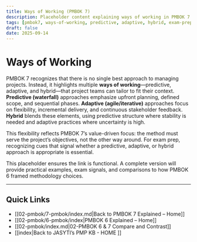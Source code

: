 ```yaml
---
title: Ways of Working (PMBOK 7)
description: Placeholder content explaining ways of working in PMBOK 7
tags: [pmbok7, ways-of-working, predictive, adaptive, hybrid, exam-prep]
draft: false
date: 2025-09-14
---
```


# Ways of Working

PMBOK 7 recognizes that there is no single best approach to managing projects. Instead, it highlights multiple **ways of working**—predictive, adaptive, and hybrid—that project teams can tailor to fit their context. **Predictive (waterfall)** approaches emphasize upfront planning, defined scope, and sequential phases. **Adaptive (agile/iterative)** approaches focus on flexibility, incremental delivery, and continuous stakeholder feedback. **Hybrid** blends these elements, using predictive structure where stability is needed and adaptive practices where uncertainty is high.  

This flexibility reflects PMBOK 7’s value-driven focus: the method must serve the project’s objectives, not the other way around. For exam prep, recognizing cues that signal whether a predictive, adaptive, or hybrid approach is appropriate is essential.  

This placeholder ensures the link is functional. A complete version will provide practical examples, exam signals, and comparisons to how PMBOK 6 framed methodology choices.

---
## Quick Links
- [[02-pmbok/7-pmbok/index.md|Back to PMBOK 7 Explained – Home]]
- [[02-pmbok/6-pmbok/index|PMBOK 6 Explained – Home]]
- [[02-pmbok/index.md|02-PMBOK 6 & 7 Compare and Contrast]]
- [[index|Back to JASYTI’s PMP KB - HOME ]]